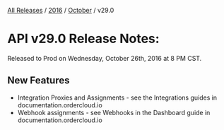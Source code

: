 [All Releases](../../README.md) / [2016](../README.md) / [October](README.md) / v29.0
# API v29.0 Release Notes:

Released to Prod on Wednesday, October 26th, 2016 at 8 PM CST.

## New Features
- Integration Proxies and Assignments - see the Integrations guides in documentation.ordercloud.io
- Webhook assignments - see Webhooks in the Dashboard guide in documentation.ordercloud.io